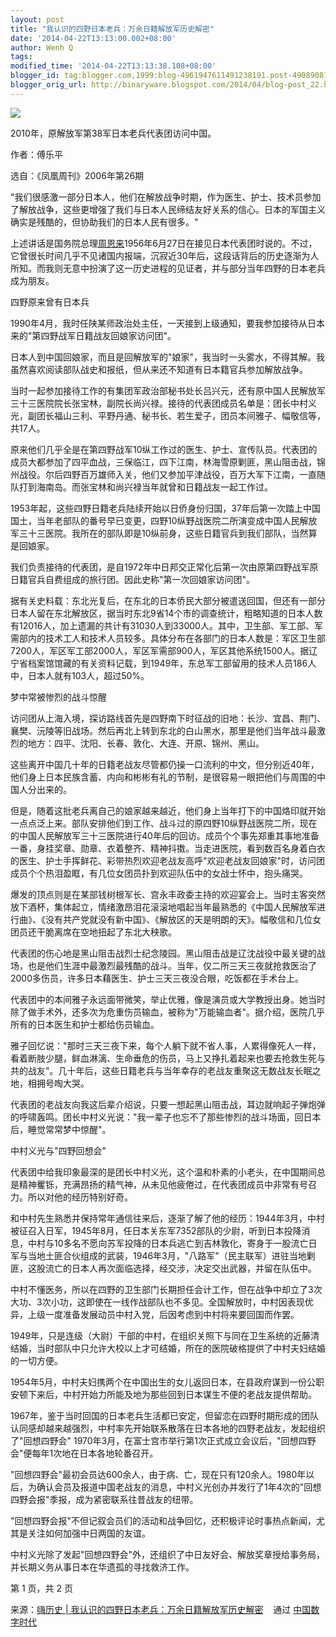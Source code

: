 ```yaml
---
layout: post
title: "我认识的四野日本老兵：万余日籍解放军历史解密"
date: '2014-04-22T13:13:00.002+08:00'
author: Wenh Q
tags:
modified_time: '2014-04-22T13:13:38.108+08:00'
blogger_id: tag:blogger.com,1999:blog-4961947611491238191.post-4908908127758960427
blogger_orig_url: http://binaryware.blogspot.com/2014/04/blog-post_22.html
---
```


![](https://images-blogger-opensocial.googleusercontent.com/gadgets/proxy?url=http%3A%2F%2Fhilishi.qiniudn.com%2Fwp-content%2Fuploads%2F2010%2F10%2Fb8ac6f402aaf1182d1fe27.jpg&container=blogger&gadget=a&rewriteMime=image%2F*)

2010年，原解放军第38军日本老兵代表团访问中国。

作者：傅乐平

选自：《凤凰周刊》2006年第26期

"我们很感激一部分日本人，他们在解放战争时期，作为医生、护士、技术员参加了解放战争，这些更增强了我们与日本人民缔结友好关系的信心。日本的军国主义确实是残酷的，但协助我们的日本人民有很多。"

上述讲话是国务院总理[周恩来](http://redirect.viglink.com/?key=11fe087258b6fc0532a5ccfc924805c0&u=http%3A%2F%2Fwww.hilishi.com%2Ftag%2F%25E5%2591%25A8%25E6%2581%25A9%25E6%259D%25A5%2F)1956年6月27日在接见日本代表团时说的。不过，它曾很长时间几乎不见诸国内报端，沉寂近30年后，这段话背后的历史逐渐为人所知。而我则无意中扮演了这一历史进程的见证者，并与部分当年四野的日本老兵成为朋友。

四野原来曾有日本兵

1990年4月，我时任陕某师政治处主任，一天接到上级通知，要我参加接待从日本来的"第四野战军日籍战友回娘家访问团"。

日本人到中国回娘家，而且是回解放军的"娘家"，我当时一头雾水，不得其解。我虽然喜欢阅读部队战史和报纸，但从来还不知道有日本籍官兵参加解放战争。

当时一起参加接待工作的有集团军政治部秘书处长吕兴元，还有原中国人民解放军三十三医院院长张宝林，副院长尚兴禄。接待的代表团成员名单是：团长中村义光，副团长福山三利、平野丹通、秘书长、若生爱子，团员本间雅子、幅敬信等，共17人。

原来他们几乎全是在第四野战军10纵工作过的医生、护士、宣传队员。代表团的成员大都参加了四平血战，三保临江，四下江南，林海雪原剿匪，黑山阻击战，锦州战役。尔后四野百万雄师入关，他们又参加平津战役，百万大军下江南，一直随队打到海南岛。而张宝林和尚兴禄当年就曾和日籍战友一起工作过。

1953年起，这些四野日籍老兵陆续开始以日侨身份归国，37年后第一次踏上中国国土，当年老部队的番号早已变更，四野10纵野战医院二所演变成中国人民解放军三十三医院。我所在的部队即是10纵前身，这些日籍官兵到我们部队，当然算是回娘家。

我们负责接待的代表团，是自1972年中日邦交正常化后第一次由原第四野战军原日籍官兵自费组成的旅行团。因此史称"第一次回娘家访问团"。

据有关史料载：东北光复后，在东北的日本侨民大部分被遣送回国，但还有一部分日本人留在东北解放区，据当时东北9省14个市的调查统计，粗略知道的日本人数有12016人，加上遗漏的共计有31030人到33000人。其中，卫生部、军工部、军需部内的技术工人和技术人员较多。具体分布在各部门的日本人数是：军区卫生部7200人，军区军工部2000人，军区军需部900人，军区其他系统1500人。据辽宁省档案馆馆藏的有关资料记载，到1949年，东总军工部留用的技术人员186人中，日本人就有103人，超过50%。

梦中常被惨烈的战斗惊醒

访问团从上海入境，探访路线首先是四野南下时征战的旧地：长沙、宜昌、荆门、襄樊、沅陵等旧战场。然后再北上转到东北的白山黑水，那里是他们当年战斗最激烈的地方：四平、沈阳、长春、敦化、大连、开原、锦州、黑山。

这些离开中国几十年的日籍老战友尽管都仍操一口流利的中文，但分别近40年，他们身上日本民族含蓄、内向和彬彬有礼的节制，是很容易一眼把他们与周围的中国人分出来的。

但是，随着这批老兵离自己的娘家越来越近，他们身上当年打下的中国烙印就开始一点点泛上来。部队安排他们到工作、战斗过的原四野10纵野战医院二所，现在的中国人民解放军三十三医院进行40年后的回访。成员个个事先郑重其事地准备一番，身挂奖章、勋章、衣着整齐、精神抖擞。当走进医院，看到数百名身着白衣的医生、护士手挥鲜花、彩带热烈欢迎老战友高呼"欢迎老战友回娘家"时，访问团成员个个热泪盈眶，有几位女团员扑到欢迎队伍中的女战士怀中，抱头痛哭。

爆发的顶点则是在某部钱树根军长、宫永丰政委主持的欢迎宴会上。当时主客突然放下酒杯，集体起立，情绪激昂泪花滚滚地唱起当年最熟悉的《中国人民解放军进行曲》、《没有共产党就没有新中国》、《解放区的天是明朗的天》。幅敬信和几位女团员还干脆离席在空地扭起了东北大秧歌。

代表团的伤心地是黑山阻击战烈士纪念陵园。黑山阻击战是辽沈战役中最关键的战场，也是他们生涯中最激烈最残酷的战斗。当年，仅二所三天三夜就抢救医治了2000多伤员，许多日本藉医生、护士三天三夜没合眼，吃饭都在手术台上。

代表团中的本间雅子永远面带微笑，举止优雅，像是演员或大学教授出身。她当时除了做手术外，还多次为危重伤员输血，被称为"万能输血者"。据介绍，医院几乎所有的日本医生和护士都给伤员输血。

雅子回忆说："那时三天三夜下来，每个人躺下就不省人事，人累得像死人一样，看着断肢少腿，鲜血淋漓、生命垂危的伤员，马上又挣扎着起来也要去抢救生死与共的战友"。几十年后，这些日籍老兵与当年幸存的老战友重聚这无数战友长眠之地，相拥号啕大哭。

代表团的老战友向我这后辈介绍说，只要一想起黑山阻击战，耳边就响起子弹炮弹的呼啸轰鸣。团长中村义光说："我一辈子也忘不了那些惨烈的战斗场面，回日本后，睡觉常常梦中惊醒"。

中村义光与"四野回想会"

代表团中给我印象最深的是团长中村义光，这个温和朴素的小老头，在中国期间总是精神矍铄，充满昂扬的精气神，从未见他疲倦过，在代表团成员中非常有号召力。所以对他的经历特别好奇。

和中村先生熟悉并保持常年通信往来后，逐渐了解了他的经历：1944年3月，中村被征召入日军，1945年8月，任日本关东军7352部队的少尉，听到日本投降消息，中村与10多名不愿向苏军投降的日本兵逃亡到吉林敦化，寄身于一股流亡日军与当地土匪合伙组成的武装，1946年3月，"八路军"（民主联军）进驻当地剿匪，这股流亡的日本人再次面临选择，经交涉，决定交出武器，并留在队伍中。

中村不懂医务，所以在四野的卫生部门长期担任会计工作，但在战争中却立了3次大功、3次小功，这即使在一线作战部队也不多见。全国解放时，中村因表现优异，上级一度准备发展动员中村入党，后因考虑到中村将来要回国而作罢。

1949年，只是连级（大尉）干部的中村，在组织关照下与同在卫生系统的近藤清结婚，当时部队中只允许大校以上才可结婚，所在的医院破格提供了中村夫妇结婚的一切方便。

1954年5月，中村夫妇携两个在中国出生的女儿返回日本，在县政府谋到一份公职安顿下来后，中村开始力所能及地为那些回到日本谋生不便的老战友提供帮助。

1967年，鉴于当时回国的日本老兵生活都已安定，但留恋在四野时期形成的团队认同感却越来越强烈，中村率先开始联系散落在日本各地的四野老战友，发起组织了"回想四野会"
1970年3月，在富士宫市举行第1次正式成立会议后，"回想四野会"便每年1次地在日本各地轮番召开。

"回想四野会"最初会员达600余人，由于病、亡，现在只有120余人。1980年以后，为确认会员及报道中国老战友的消息，中村义光创办并发行了1年4次的"回想四野会报"季报，成为紧密联系往昔战友的纽带。

"回想四野会报"不但记叙会员们的活动和战争回忆，还积极评论时事热点新闻，尤其是关注如何加强中日两国的友谊。

中村义光除了发起"回想四野会"外，还组织了中日友好会、解放奖章授给事务局，并长期义务从事日本在华遗孤的寻找救济工作。


第 1 页，共 2 页

来源：[嗨历史 |
我认识的四野日本老兵：万余日籍解放军历史解密](http://feedproxy.google.com/~r/chinadigitaltimes/IyPt/~3/jy8Vvkqv6oQ/) 
  通过 [中国数字时代](http://chinadigitaltimes.net/chinese)
